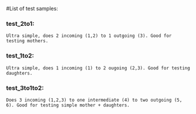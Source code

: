 #List of test samples:

### test_2to1:
    Ultra simple, does 2 incoming (1,2) to 1 outgoing (3). Good for testing mothers.

### test_1to2:
    Ultra simple, does 1 incoming (1) to 2 ougoing (2,3). Good for testing daughters.

### test_3to1to2:
    Does 3 incoming (1,2,3) to one intermediate (4) to two outgoing (5, 6). Good for testing simple mother + daughters.

